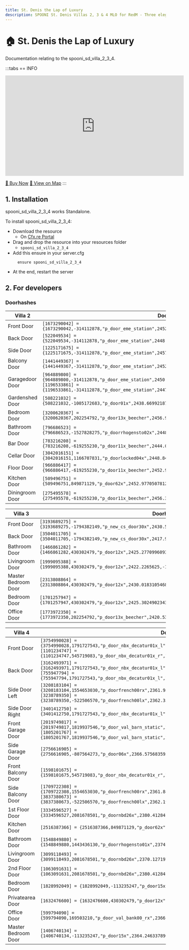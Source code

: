 ```yaml
---
title: St. Denis the Lap of Luxury
description: SPOONI St. Denis Villas 2, 3 & 4 MLO for RedM - Three elegant residential villas with unique interiors. Multiple luxury homes for Saint Denis roleplay in Red Dead Redemption 2.
---
```


# 🏠 St. Denis the Lap of Luxury 
Documentation relating to the spooni_sd_villa_2_3_4.

:::tabs
== INFO
<iframe width="560" height="315" src="https://www.youtube.com/embed/mk3XBZIKpSg?si=LH_JDO6_Qk0TbdUW" title="YouTube video player" frameborder="0" allow="accelerometer; autoplay; clipboard-write; encrypted-media; gyroscope; picture-in-picture; web-share" referrerpolicy="strict-origin-when-cross-origin" allowfullscreen></iframe>

<a href="https://spooni-mapping.tebex.io/package/6341677" class="button-buy">🛒 Buy Now</a>
<a href="https://spooni.de/rdr2/?m=house13" class="button-map">📍 View on Map</a>
:::

## 1. Installation
spooni_sd_villa_2_3_4 works Standalone.  

To install spooni_sd_villa_2_3_4:
- Download the resource
  - On [Cfx.re Portal](https://portal.cfx.re/)
- Drag and drop the resource into your resources folder
  - `spooni_sd_villa_2_3_4`
- Add this ensure in your server.cfg
  ```
    ensure spooni_sd_villa_2_3_4

  ```
- At the end, restart the server

## 2. For developers
### Doorhashes
| Villa 2                   | Doorhashes
|---------------------------|----------------------------------------------------------------------------------|
| Front Door                | `[1673290042] = {1673290042,-314112878,"p_door_eme_station",2452.618408203125,-1266.4793701171875,48.07312393188476}`
| Back Door                 | `[522049534] = {522049534,-314112878,"p_door_eme_station",2448.5244140625,-1283.1822509765625,44.93965530395508}`
| Side Door                 | `[1225171675] = {1225171675,-314112878,"p_door_eme_station",2457.04931640625,-1273.927978515625,45.43214797973633}`
| Balcony Door              | `[1441449367] = {1441449367,-314112878,"p_door_eme_station",2452.719970703125,-1265.8499755859375,53.1500015258789}`
| Garagedoor Door           | `[964889800] = {964889800,-314112878,"p_door_eme_station",2450.050048828125,-1262.52001953125,45.45094299316406}`<br>`[1196533861] = {1196533861,-314112878,"p_door_eme_station",2447.929931640625,-1261.949951171875,45.45094299316406}`
| Gardenshed Door           | `[508221032] = {508221032,-1005172683,"p_door01x",2438.669921875,-1300.6600341796875,44.87875366210937}`
| Bedroom Door              | `[3200620367] = {3200620367,202254792,"p_door13x_beecher",2456.977294921875,-1279.5953369140625,48.06921005249023}`
| Bathroom Door             | `[796686523] = {796686523,-1527828275,"p_doorrhogensto02x",2448.12353515625,-1279.6861572265625,48.06911087036133}`
| Bar Door                  | `[783216208] = {783216208,-619255230,"p_door11x_beecher",2444.002685546875,-1271.900634765625,48.06840515136719}`
| Cellar Door               | `[3042016151] = {3042016151,1166707831,"p_doorlocked04x",2448.84765625,-1269.8123779296875,44.93255615234375}`
| Floor Door                | `[966886417] = {966886417,-619255230,"p_door11x_beecher",2452.983642578125,-1271.5120849609375,44.91762161254883}`
| Kitchen Door              | `[509496751] = {509496751,849871129,"p_door62x",2452.97705078125,-1273.7073974609375,44.92508316040039}`
| Diningroom Door           | `[275495578] = {275495578,-619255230,"p_door11x_beecher",2456.319580078125,-1276.8299560546875,44.91762161254883}`

| Villa 3                   | Doorhashes
|---------------------------|----------------------------------------------------------------------------------|
| Front Door                | `[3193689275] = {3193689275,-1794382149,"p_new_cs_door30x",2430.529052734375,-1263.86669921875,46.22057723999023}`
| Back Door                 | `[3504011705] = {3504011705,-1794382149,"p_new_cs_door30x",2417.977294921875,-1286.350341796875,45.92704010009765}`
| Bathroom Door             | `[1466861282] = {1466861282,430302479,"p_door12x",2425.277099609375,-1291.506591796875,46.21192932128906}`
| Livingroom Door           | `[1999095388] = {1999095388,430302479,"p_door12x",2422.2265625,-1286.489501953125,46.21192932128906}`
| Master Bedroom Door       | `[2313808864] = {2313808864,430302479,"p_door12x",2430.018310546875,-1269.2161865234375,50.4718017578125}`
| Bedroom Door              | `[1701257947] = {1701257947,430302479,"p_door12x",2425.302490234375,-1275.3109130859375,50.4718017578125}`
| Office Door               | `[1773972350] = {1773972350,202254792,"p_door13x_beecher",2420.536376953125,-1275.4783935546875,50.46411514282226}`

| Villa 4                   | Doorhashes
|---------------------------|----------------------------------------------------------------------------------|
| Front Door                | `[3754990028] = {3754990028,1791727543,"p_door_nbx_decatur01x_l",2385.938232421875,-1264.7933349609375,45.4190788269043}`<br>`[1101234747] = {1101234747,545719083,"p_door_nbx_decatur01x_r",2386.508056640625,-1262.6556396484375,45.4190788269043}`
| Back Door                 | `[3162493971] = {3162493971,1791727543,"p_door_nbx_decatur01x_l",2355.04296875,-1255.96923828125,45.28626251220703}`<br>`[755947794] = {755947794,1791727543,"p_door_nbx_decatur01x_l",2354.468994140625,-1258.1048583984375,45.28626251220703}`
| Side Door Left            | `[3208183104] = {3208183104,1554653030,"p_doorfrench00rx",2361.980712890625,-1263.010986328125,45.4183235168457}`<br>`[3238789350] = {3238789350,-522506570,"p_doorfrench00lx",2362.337890625,-1261.7012939453125,45.42208480834961}`
| Side Door Right           | `[3401412750] = {3401412750,1791727543,"p_door_nbx_decatur01x_l",2362.9619140625,-1252.0321044921875,45.2742691040039}`
| Front Garage Door         | `[2019749817] = {2019749817,1819937546,"p_door_val_barn_static",2367.338623046875,-1280.1156005859375,44.82959747314453}`<br>`[1805201767] = {1805201767,1819937546,"p_door_val_barn_static",2368.42431640625,-1275.80419921875,44.82959747314453}`
| Side Garage Door          | `[2756616905] = {2756616905,-807564273,"p_door06x",2366.57568359375,-1284.0518798828125,44.80615615844726}`
| Front Balcony Door        | `[1598101675] = {1598101675,545719083,"p_door_nbx_decatur01x_r",2386.397705078125,-1263.2340087890625,49.60616302490234}`
| Side Balcony Door         | `[1709722308] = {1709722308,1554653030,"p_doorfrench00rx",2361.840087890625,-1262.3800048828125,49.42392349243164}`<br>`[3837380673] = {3837380673,-522506570,"p_doorfrench00lx",2362.199951171875,-1261.0699462890625,49.42392349243164}`
| 1st Floor Door            | `[3334596527] = {3334596527,2081678501,"p_doornbd26x",2380.412841796875,-1258.4224853515625,45.40219116210937}`
| Kitchen Door              | `[2516387366] = {2516387366,849871129,"p_door62x",2378.069580078125,-1258.7041015625,45.40785217285156}`
| Bathroom Door             | `[1548849880] = {1548849880,1443436130,"p_doorrhogensto01x",2374.169189453125,-1254.739990234375,45.40785217285156}`
| Livingroom Door           | `[3099118493] = {3099118493,2081678501,"p_doornbd26x",2370.127197265625,-1255.6749267578125,45.40219116210937}`
| 2nd Floor Door            | `[1063091631] = {1063091631,2081678501,"p_doornbd26x",2380.412841796875,-1258.4224853515625,49.5871353149414}`
| Bedroom Door              | `[1828992049] = {1828992049,-113235247,"p_door15x",2376.1796875,-1258.224853515625,49.57537078857422}`
| Privatearea Door          | `[1632476600] = {1632476600,430302479,"p_door12x",2370.128662109375,-1255.845703125,49.57585525512695}`
| Office Door               | `[599794090] = {599794090,169503210,"p_door_val_bank00_rx",2366.064208984375,-1255.5234375,49.57365417480469}`
| Master Bedroom Door       | `[1406740134] = {1406740134,-113235247,"p_door15x",2364.246337890625,-1253.1075439453125,49.57365417480469}`
